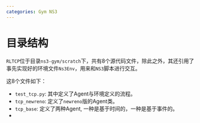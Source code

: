 ```yaml
---
categories: Gym NS3
---
```


# 目录结构

`RLTCP`位于目录`ns3-gym/scratch`下，共有8个源代码文件，除此之外，其还引用了事先实现好的环境文件`Ns3Env`，用来和`NS3`脚本进行交互。

这8个文件如下：

- `test_tcp.py`: 其中定义了Agent与环境定义的流程。
- `tcp_newreno`: 定义了`newreno`版的Agent类。
- `tcp_base`:  定义了两种Agent, 一种是基于时间的，一种是基于事件的。
- 

